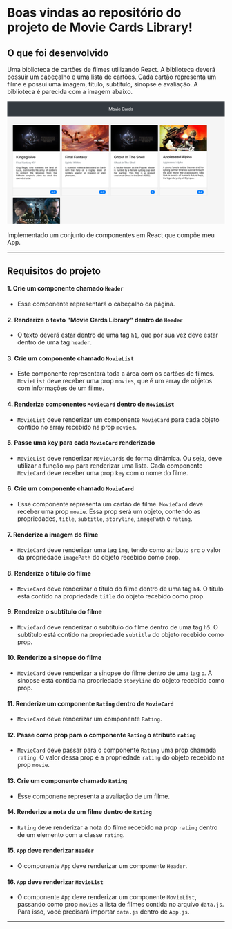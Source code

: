 # Boas vindas ao repositório do projeto de Movie Cards Library!

## O que foi desenvolvido

Uma biblioteca de cartões de filmes utilizando React. A biblioteca deverá possuir um cabeçalho e uma lista de cartões. Cada cartão representa um filme e possui uma imagem, título, subtítulo, sinopse e avaliação. A biblioteca é parecida com a imagem abaixo.

![image](preview.png)

Implementado um conjunto de componentes em React que compõe meu App.

---

## Requisitos do projeto

#### 1. Crie um componente chamado `Header`

* Esse componente representará o cabeçalho da página.

#### 2. Renderize o texto "Movie Cards Library" dentro de `Header`

* O texto deverá estar dentro de uma tag `h1`, que por sua vez deve estar dentro de uma tag `header`.

#### 3. Crie um componente chamado `MovieList`

* Este componente representará toda a área com os cartões de filmes. `MovieList` deve receber uma prop `movies`, que é um array de objetos com informações de um filme.

#### 4. Renderize componentes `MovieCard` dentro de `MovieList`

* `MovieList` deve renderizar um componente `MovieCard` para cada objeto contido no array recebido na prop `movies`.

#### 5. Passe uma key para cada `MovieCard` renderizado

* `MovieList` deve renderizar `MovieCard`s de forma dinâmica. Ou seja, deve utilizar a função `map` para renderizar uma lista. Cada componente `MovieCard` deve receber uma prop `key` com o nome do filme.

#### 6. Crie um componente chamado `MovieCard`

* Esse componente representa um cartão de filme. `MovieCard` deve receber uma prop `movie`. Essa prop será um objeto, contendo as propriedades, `title`, `subtitle`, `storyline`, `imagePath` e `rating`.

#### 7. Renderize a imagem do filme

* `MovieCard` deve renderizar uma tag `img`, tendo como atributo `src` o valor da propriedade `imagePath` do objeto recebido como prop.

#### 8. Renderize o título do filme

* `MovieCard` deve renderizar o título do filme dentro de uma tag `h4`. O título está contido na propriedade `title` do objeto recebido como prop.

#### 9. Renderize o subtítulo do filme

* `MovieCard` deve renderizar o subtítulo do filme dentro de uma tag `h5`. O subtítulo está contido na propriedade `subtitle` do objeto recebido como prop.

#### 10. Renderize a sinopse do filme

* `MovieCard` deve renderizar a sinopse do filme dentro de uma tag `p`. A sinopse está contida na propriedade `storyline` do objeto recebido como prop.

#### 11. Renderize um componente `Rating` dentro de `MovieCard`

* `MovieCard` deve renderizar um componente `Rating`.

#### 12. Passe como prop para o componente `Rating` o atributo `rating`

* `MovieCard` deve passar para o componente `Rating` uma prop chamada `rating`. O valor dessa prop é a propriedade `rating` do objeto recebido na prop `movie`.

#### 13. Crie um componente chamado `Rating`

* Esse componene representa a avaliação de um filme.

#### 14. Renderize a nota de um filme dentro de `Rating`

* `Rating` deve renderizar a nota do filme recebido na prop `rating` dentro de um elemento com a classe `rating`.

#### 15. `App` deve renderizar `Header`

* O componente `App` deve renderizar um componente `Header`.

#### 16. `App` deve renderizar `MovieList`

* O componente `App` deve renderizar um componente `MovieList`, passando como prop `movies` a lista de filmes contida no arquivo `data.js`. Para isso, você precisará importar `data.js` dentro de `App.js`.

---
